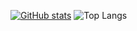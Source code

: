 [![GitHub stats](https://github-readme-stats.vercel.app/api?username=itshr12)](https://github.com/itshr12/github-readme-stats)
![Top Langs](https://github-readme-stats.vercel.app/api/top-langs/?username=itshr12&layout=compact)

